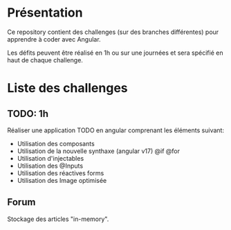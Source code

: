 # Présentation
Ce repository contient des challenges (sur des branches différentes) pour apprendre à coder avec Angular.

Les défits peuvent être réalisé en 1h ou sur une journées et sera spécifié en haut de chaque challenge.

# Liste des challenges

## TODO: 1h
Réaliser une application TODO en angular comprenant les éléments suivant:
- Utilisation des composants
- Utilisation de la nouvelle synthaxe (angular v17) @if @for
- Utilisation d'injectables
- Utilisation des @Inputs
- Utilisation des réactives forms
- Utilisation des Image optimisée

## Forum
Stockage des articles "in-memory".